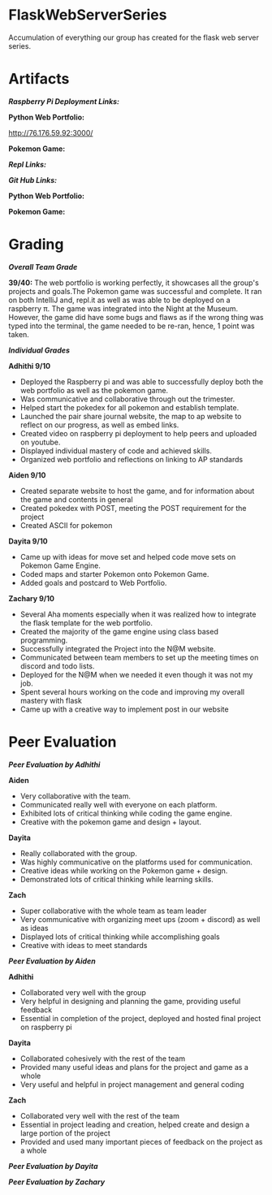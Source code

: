 # FlaskWebServerSeries
Accumulation of everything our group has created for the flask web server series. 

# Artifacts 

***Raspberry Pi Deployment Links:*** 

**Python Web Portfolio:**

http://76.176.59.92:3000/

**Pokemon Game:**

***Repl Links:*** 


***Git Hub Links:***

**Python Web Portfolio:**

**Pokemon Game:**

# Grading 

***Overall Team Grade***

**39/40:** The web portfolio is working perfectly, it showcases all the group's projects and goals.The Pokemon game was successful and complete. It ran on both IntelliJ and, repl.it as well as was able to be deployed on a raspberry π. The game was integrated into the Night at the Museum. However, the game did have some bugs and flaws as if the wrong thing was typed into the terminal, the game needed to be re-ran, hence, 1 point was taken.

***Individual Grades***

**Adhithi 9/10**

- Deployed the Raspberry pi and was able to successfully deploy both the web portfolio as well as the pokemon game. 
- Was communicative and collaborative through out the trimester. 
- Helped start the pokedex for all pokemon and establish template.  
- Launched the pair share journal website, the map to ap website to reflect on our progress, as well as embed links. 
- Created video on raspberry pi deployment to help peers and uploaded on youtube. 
- Displayed individual mastery of code and achieved skills. 
- Organized web portfolio and reflections on linking to AP standards 

**Aiden 9/10** 

- Created separate website to host the game, and for information about the game and contents in general
- Created pokedex with POST, meeting the POST requirement for the project
- Created ASCII for pokemon 

**Dayita 9/10** 

- Came up with ideas for move set and helped code move sets on Pokemon Game Engine. 
- Coded maps and starter Pokemon onto Pokemon Game. 
- Added goals and postcard to Web Portfolio.

**Zachary 9/10** 

- Several Aha moments especially when it was realized how to integrate the flask template for the web portfolio.
- Created the majority of the game engine using class based programming.
- Successfully integrated the Project into the N@M website.
- Communicated between team members to set up the meeting times on discord and todo lists.
- Deployed for the N@M when we needed it even though it was not my job.
- Spent several hours working on the code and improving my overall mastery with flask
- Came up with a creative way to implement post in our website

# Peer Evaluation 

***Peer Evaluation by Adhithi***

**Aiden**

- Very collaborative with the team. 
- Communicated really well with everyone on each platform. 
- Exhibited lots of critical thinking while coding the game engine. 
- Creative with the pokemon game and design + layout. 

**Dayita**
- Really collaborated with the group. 
- Was highly communicative on the platforms used for communication. 
- Creative ideas while working on the Pokemon game + design. 
- Demonstrated lots of critical thinking while learning skills.

**Zach**
- Super collaborative with the whole team as team leader 
- Very communicative with organizing meet ups (zoom + discord) as well as ideas 
- Displayed lots of critical thinking while accomplishing goals 
- Creative with ideas to meet standards 

***Peer Evaluation by Aiden*** 

**Adhithi**
- Collaborated very well with the group
- Very helpful in designing and planning the game, providing useful feedback
- Essential in completion of the project, deployed and hosted final project on raspberry pi

**Dayita**
- Collaborated cohesively with the rest of the team
- Provided many useful ideas and plans for the project and game as a whole
- Very useful and helpful in project management and general coding

**Zach**
- Collaborated very well with the rest of the team
- Essential in project leading and creation, helped create and design a large portion of the project
- Provided and used many important pieces of feedback on the project as a whole

***Peer Evaluation by Dayita***

***Peer Evaluation by Zachary***

